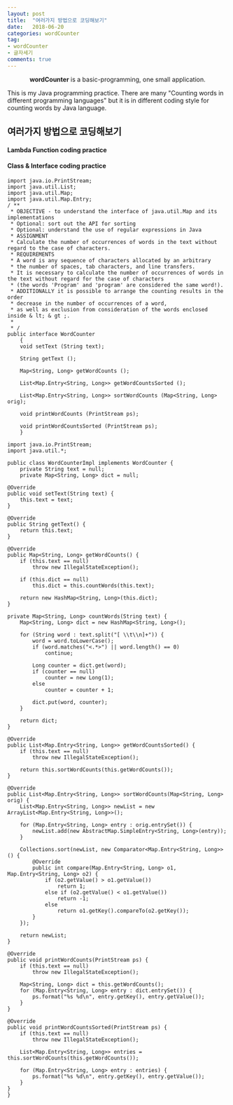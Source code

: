 ```yaml
---
layout: post
title:  "여러가지 방법으로 코딩해보기"
date:   2018-06-20
categories: wordCounter
tag:
- wordCounter 
- 글자세기
comments: true
---
```


<center><b>wordCounter</b> is a basic-programming, one small application.</center>
     
This is my Java programming practice. There are many "Counting words in different programming languages" but it is in different coding style for counting words by Java language.
    
## 여러가지 방법으로 코딩해보기

#### Lambda Function coding practice
#### Class & Interface coding practice


    import java.io.PrintStream;
    import java.util.List;
    import java.util.Map;
    import java.util.Map.Entry;
    / **
     * OBJECTIVE - to understand the interface of java.util.Map and its implementations
     * Optional: sort out the API for sorting
     * Optional: understand the use of regular expressions in Java
     * ASSIGNMENT
     * Calculate the number of occurrences of words in the text without regard to the case of characters.
     * REQUIREMENTS
     * A word is any sequence of characters allocated by an arbitrary
     * the number of spaces, tab characters, and line transfers. 
     * It is necessary to calculate the number of occurrences of words in the text without regard for the case of characters
     * (the words 'Program' and 'program' are considered the same word!).
     * ADDITIONALLY it is possible to arrange the counting results in the order
     * decrease in the number of occurrences of a word,
     * as well as exclusion from consideration of the words enclosed inside & lt; & gt ;.
     *
     * /
    public interface WordCounter
        {
        void setText (String text);

        String getText ();

        Map<String, Long> getWordCounts ();

        List<Map.Entry<String, Long>> getWordCountsSorted ();

        List<Map.Entry<String, Long>> sortWordCounts (Map<String, Long> orig);

        void printWordCounts (PrintStream ps);

        void printWordCountsSorted (PrintStream ps);
        }

    import java.io.PrintStream;
    import java.util.*;

    public class WordCounterImpl implements WordCounter {
        private String text = null;
        private Map<String, Long> dict = null;
    
    @Override
    public void setText(String text) {
        this.text = text;
    }

    @Override
    public String getText() {
        return this.text;
    }

    @Override
    public Map<String, Long> getWordCounts() {
        if (this.text == null)
            throw new IllegalStateException();

        if (this.dict == null)
            this.dict = this.countWords(this.text);

        return new HashMap<String, Long>(this.dict);
    }

    private Map<String, Long> countWords(String text) {
        Map<String, Long> dict = new HashMap<String, Long>();

        for (String word : text.split("[ \\t\\n]+")) {
            word = word.toLowerCase();
            if (word.matches("<.*>") || word.length() == 0)
                continue;

            Long counter = dict.get(word);
            if (counter == null)
                counter = new Long(1);
            else
                counter = counter + 1;

            dict.put(word, counter);
        }

        return dict;
    }

    @Override
    public List<Map.Entry<String, Long>> getWordCountsSorted() {
        if (this.text == null)
            throw new IllegalStateException();

        return this.sortWordCounts(this.getWordCounts());
    }

    @Override
    public List<Map.Entry<String, Long>> sortWordCounts(Map<String, Long> orig) {
        List<Map.Entry<String, Long>> newList = new ArrayList<Map.Entry<String, Long>>();

        for (Map.Entry<String, Long> entry : orig.entrySet()) {
            newList.add(new AbstractMap.SimpleEntry<String, Long>(entry));
        }

        Collections.sort(newList, new Comparator<Map.Entry<String, Long>>() {
            @Override
            public int compare(Map.Entry<String, Long> o1, Map.Entry<String, Long> o2) {
                if (o2.getValue() > o1.getValue())
                    return 1;
                else if (o2.getValue() < o1.getValue())
                    return -1;
                else
                    return o1.getKey().compareTo(o2.getKey());
            }
        });

        return newList;
    }

    @Override
    public void printWordCounts(PrintStream ps) {
        if (this.text == null)
            throw new IllegalStateException();

        Map<String, Long> dict = this.getWordCounts();
        for (Map.Entry<String, Long> entry : dict.entrySet()) {
            ps.format("%s %d\n", entry.getKey(), entry.getValue());
        }
    }

    @Override
    public void printWordCountsSorted(PrintStream ps) {
        if (this.text == null)
            throw new IllegalStateException();

        List<Map.Entry<String, Long>> entries = this.sortWordCounts(this.getWordCounts());

        for (Map.Entry<String, Long> entry : entries) {
            ps.format("%s %d\n", entry.getKey(), entry.getValue());
        }
    }
    }
